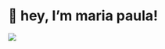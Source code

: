 # 👋 hey, I’m maria paula!

  <!-- Badge grande do perfil 42 -->
  <div>
    <img align="center" height="400" src="https://badge.mediaplus.ma/colorfulwaves/mariaalm?1337Badge=off&UM6P=off" style="max-width: 100%; height: auto; max-height: 400px;">
  </div>

  
